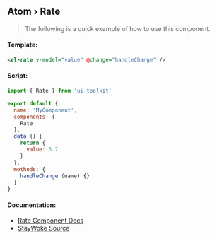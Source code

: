 Atom › Rate
---

> The following is a quick example of how to use this component.


#### Template:

```xml
<el-rate v-model="value" @change="handleChange" />
```


#### Script:
```js
import { Rate } from 'ui-toolkit'

export default {
  name: 'MyComponent',
  components: {
    Rate
  },
  data () {
    return {
      value: 3.7
    }
  },
  methods: {
    handleChange (name) {}
  }
}
```


#### Documentation:

* [Rate Component Docs](https://element.eleme.io/#/en-US/component/rate)
* [StayWoke Source](https://github.com/staywoke/ui-toolkit/tree/master/src/components/atoms/rate)
